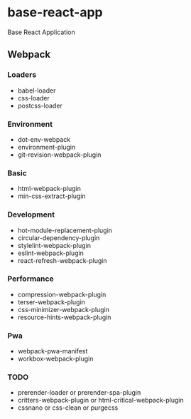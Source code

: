 # base-react-app

Base React Application

## Webpack

### Loaders

- babel-loader
- css-loader
- postcss-loader

### Environment

- dot-env-webpack
- environment-plugin
- git-revision-webpack-plugin

### Basic

- html-webpack-plugin
- min-css-extract-plugin

### Development

- hot-module-replacement-plugin
- circular-dependency-plugin
- stylelint-webpack-plugin
- eslint-webpack-plugin
- react-refresh-webpack-plugin

### Performance
- compression-webpack-plugin
- terser-webpack-plugin
- css-minimizer-webpack-plugin
- resource-hints-webpack-plugin

### Pwa

- webpack-pwa-manifest
- workbox-webpack-plugin

### TODO

- prerender-loader or prerender-spa-plugin
- critters-webpack-plugin or html-critical-webpack-plugin
- cssnano or css-clean or purgecss
